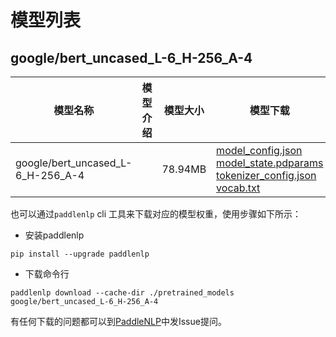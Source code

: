 #  模型列表

## google/bert_uncased_L-6_H-256_A-4

| 模型名称 | 模型介绍 | 模型大小  | 模型下载 |
| --- | --- | --- | --- |
|google/bert_uncased_L-6_H-256_A-4|  | 78.94MB | [model_config.json](https://bj.bcebos.com/paddlenlp/models/community/google/bert_uncased_L-6_H-256_A-4/model_config.json)<br>[model_state.pdparams](https://bj.bcebos.com/paddlenlp/models/community/google/bert_uncased_L-6_H-256_A-4/model_state.pdparams)<br>[tokenizer_config.json](https://bj.bcebos.com/paddlenlp/models/community/google/bert_uncased_L-6_H-256_A-4/tokenizer_config.json)<br>[vocab.txt](https://bj.bcebos.com/paddlenlp/models/community/google/bert_uncased_L-6_H-256_A-4/vocab.txt) |

也可以通过`paddlenlp` cli 工具来下载对应的模型权重，使用步骤如下所示：

* 安装paddlenlp

```shell
pip install --upgrade paddlenlp
```

* 下载命令行

```shell
paddlenlp download --cache-dir ./pretrained_models google/bert_uncased_L-6_H-256_A-4
```

有任何下载的问题都可以到[PaddleNLP](https://github.com/PaddlePaddle/PaddleNLP)中发Issue提问。